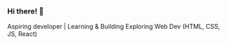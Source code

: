 ### Hi there! 👋  
Aspiring developer | Learning & Building 
Exploring Web Dev (HTML, CSS, JS, React)   
